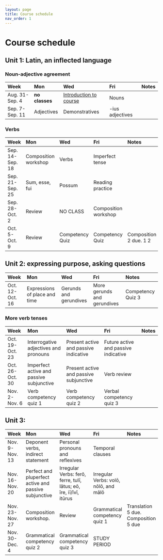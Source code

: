 ```yaml
---
layout: page
title: Course schedule
nav_order: 1
---
```


# Course schedule

## Unit 1: Latin, an inflected language


### Noun-adjective agreement

| Week | Mon     |  Wed     |  Fri     | Notes |
| :------------- | :------------- |:------------- | :-------------| :-------------|
|Aug. 31-Sep. 4 | **no classes** | [Introduction to course](../assignments/intro/)| Nouns |      |
|Sep. 7-Sep. 11 | Adjectives | Demonstratives| -ius adjectives |      |


### Verbs

| Week | Mon     |  Wed     |  Fri     | Notes |
| :------------- | :------------- |:------------- | :-------------| :-------------|
|Sep. 14-Sep. 18 | Composition workshop | Verbs| Imperfect tense |      |
|Sep. 21-Sep. 25 | Sum, esse, fui | Possum| Reading practice |      |
|Sep. 28-Oct. 2 | Review | NO CLASS| Composition workshop |      |
|Oct. 5-Oct. 9 | Review | Competency Quiz| Competency Quiz |     Composition 2 due. 1 2 |


## Unit 2: expressing purpose, asking questions

| Week | Mon     |  Wed     |  Fri     | Notes |
| :------------- | :------------- |:------------- | :-------------| :-------------|
|Oct. 12-Oct. 16 | Expressions of place and time | Gerunds and gerundives| More gerunds and gerundives |     Competency Quiz 3 |


### More verb tenses

| Week | Mon     |  Wed     |  Fri     | Notes |
| :------------- | :------------- |:------------- | :-------------| :-------------|
|Oct. 19-Oct. 23 | Interrogative adjectives and pronouns | Present active and passive indicative| Future active and passive indicative |      |
|Oct. 26-Oct. 30 | Imperfect active and passive subjunctive | Present active and passive subjunctive| Verb review |      |
|Nov. 2-Nov. 6 | Verb competency quiz 1 | Verb competency quiz 2| Verbal competency quiz 3 |      |


## Unit 3:

| Week | Mon     |  Wed     |  Fri     | Notes |
| :------------- | :------------- |:------------- | :-------------| :-------------|
|Nov. 9-Nov. 13 | Deponent verbs, indirect statement | Personal pronouns and reflexives| Temporal clauses |      |
|Nov. 16-Nov. 20 | Perfect and pluperfect active and passive subjunctive | Irregular Verbs: ferō, ferre, tulī, lātus; eō, īre, iī/īvī, itūrus| Irregular Verbs: volō, nōlō, and mālō |      |
|Nov. 23-Nov. 27 | Composition workshop. | Review| Grammatical competency quiz 1 |     Translation 5 due. Composition 5 due |
|Nov. 30-Dec. 4 | Grammatical competency quiz 2 | Grammatical competency quiz 3| STUDY PERIOD |      |